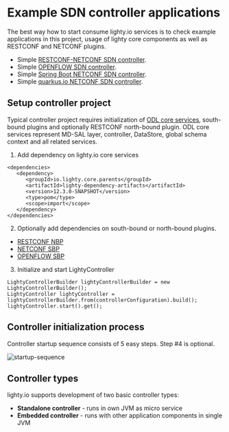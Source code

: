 # Example SDN controller applications

The best way how to start consume lighty.io services is to check example applications in this project, usage of lighty core components as well as RESTCONF and NETCONF plugins.

 * Simple [RESTCONF-NETCONF SDN controller](lighty-community-restconf-netconf-app/README.md).
 * Simple [OPENFLOW SDN controller](lighty-community-restconf-ofp-app/README.md).
 * Simple [Spring Boot NETCONF SDN controller](lighty-controller-springboot-netconf/README.md).
 * Simple [quarkus.io NETCONF SDN controller](lighty-community-netconf-quarkus-app/README.md).

## Setup controller project
Typical controller project requires initialization of [ODL core services](../lighty-core/lighty-controller/src/main/java/io/lighty/core/controller/api/LightyServices.java), south-bound plugins and optionally RESTCONF north-bound plugin.
ODL core services represent MD-SAL layer, controller, DataStore, global schema context and all related services.

1. Add dependency on lighty.io core services  
```
<dependencies>
   <dependency>
      <groupId>io.lighty.core.parents</groupId>
      <artifactId>lighty-dependency-artifacts</artifactId>
      <version>12.3.0-SNAPSHOT</version>
      <type>pom</type>
      <scope>import</scope>
   </dependency>
</dependencies>        
```

2. Optionally add dependencies on south-bound or north-bound plugins.
 * [RESTCONF NBP](../lighty-modules/lighty-restconf-nb-community/README.md)
 * [NETCONF SBP](../lighty-modules/lighty-netconf-sb/README.md)
 * [OPENFLOW SBP](../lighty-modules/lighty-openflow-sb/README.md)

3. Initialize and start LightyController
```
LightyControllerBuilder lightyControllerBuilder = new LightyControllerBuilder();
LightyController lightyController = lightyControllerBuilder.from(controllerConfiguration).build();
lightyController.start().get();
```
  
## Controller initialization process
Controller startup sequence consists of 5 easy steps.
Step #4 is optional.

![startup-sequence](../docs/lighty.io-controller-startup-sequence.svg)

## Controller types
lighty.io supports development of two basic controller types:
* __Standalone controller__ - runs in own JVM as micro service
* __Embedded controller__ - runs with other application components in single JVM
 
